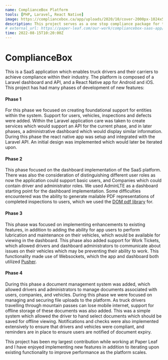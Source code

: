 ```yaml
---
name: ComplianceBox Platform
tools: [PHP, Laravel, React Native]
image: https://compliancebox.ca/app/uploads/2020/10/cover-2000px-1024x576.jpg
description: This project serves as a one stop compliance package for truck drivers.
# external_url: https://paper-leaf.com/our-work/compliancebox-saas-app/
time: 2022-08-15T10:20:00Z
---
```


<div class="mb-8 flex flex-row">
    <h1 class="text-xl">ComplianceBox</h1>
    <!-- <a href="//github.com/bAngerman/auto-investor" target="_blank" rel="noopener" class="fill-current flex items-center ml-4">
        <svg role="img" viewBox="0 0 24 24" width="24" height="24" xmlns="http://www.w3.org/2000/svg">
            <use href="#github-svg"></use>
        </svg>
    </a> -->
</div>

<p>This is a SaaS application which enables truck drivers and their carriers to achieve compliance within their industry. The platform is composed of a Laravel dashboard and API, and a React Native app for Android and iOS. This project has had many phases of development of new features:</p>


<div>
    <h4>Phase 1</h4>
    <p>For this phase we focused on creating foundational support for entities within the system. Support for users, vehicles, inspections and defects were added. Within the Laravel application care was taken to create services which would support an API for the current phase, and in later phases, a administrative dashboard which would display similar information. During this phase the react native app was setup and integrated with the Laravel API. An initial design was implemented which would later be iterated upon.</p>
</div>

<div>
    <h4>Phase 2</h4>
    <p>This phase focused on the dashboard implementation of the SaaS platform. There was also the consideration of distinguishing different user roles as now the application could support basic users, and Companies which could contain driver and administrator roles. We used AdminLTE as a dashboard starting point for the dashboard implementation. Some difficulties encountered was the ability to generate mailable PDF representations of completed inspections to users, which we used the <a href="https://github.com/dompdf/dompdf" target="_blank" rel="noopener">DOM pdf library</a> for.</p>
</div>

<div>
    <h4>Phase 3</h4>
    <p>This phase was focused on implementing enhancements to existing features, in addition to adding the ability for app users to perform lubrication and maintenance on their vehicles, which would be available for viewing in the dashboard. This phase also added support for Work Tickets, which allowed drivers and dashboard administrators to communicate about issues on their vehicles which may be preventing their ability to work. This functionality made use of Websockets, which the app and dashboard both utilized <a href="https://pusher.com/" target="_blank" rel="noopener">Pusher</a>.</p>
</div>

<div>
    <h4>Phase 4</h4>
        <p>During this phase a document management system was added, which allowed drivers and administrators to manage documents associated with users, companies, and vehicles. During this phase we were focused on managing and securing file uploads to the platform. As truck drivers travelling through mountain passes can lose mobile internet, support for offline storage of these documents was also added. This was a simple system which allowed the driver to hand select documents which should be saved for offline viewing. Notifications and checks were also implemented extensively to ensure that drivers and vehicles were compliant, and reminders are in place to ensure users are notified of document expiry.</p>
</div>

<p>This project has been my largest contribution while working at Paper Leaf and I have enjoyed implementing new features in addition to iterating upon existing functionality to improve performance as the platform scales.</p
